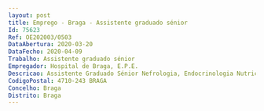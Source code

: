 ```yaml
--- 
layout: post
title: Emprego - Braga - Assistente graduado sénior
Id: 75623
Ref: OE202003/0503
DataAbertura: 2020-03-20
DataFecho: 2020-04-09
Trabalho: Assistente graduado sénior
Empregador: Hospital de Braga, E.P.E.
Descricao: Assistente Graduado Sénior Nefrologia, Endocrinologia Nutrição
CodigoPostal: 4710-243 BRAGA
Concelho: Braga
Distrito: Braga
--- 
```

